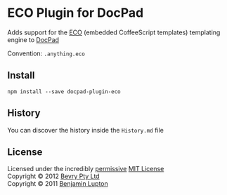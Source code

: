 # ECO Plugin for DocPad
Adds support for the [ECO](https://github.com/sstephenson/eco/) (embedded CoffeeScript templates) templating engine to [DocPad](https://docpad.org)

Convention:  `.anything.eco`


## Install

```
npm install --save docpad-plugin-eco
```


## History
You can discover the history inside the `History.md` file


## License
Licensed under the incredibly [permissive](http://en.wikipedia.org/wiki/Permissive_free_software_licence) [MIT License](http://creativecommons.org/licenses/MIT/)
<br/>Copyright &copy; 2012 [Bevry Pty Ltd](http://bevry.me)
<br/>Copyright &copy; 2011 [Benjamin Lupton](http://balupton.com)